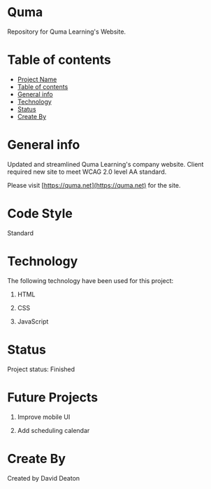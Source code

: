 # Quma

Repository for Quma Learning's Website.

# Table of contents
- [Project Name](#portfolio)
- [Table of contents](#table-of-contents)
- [General info](#general-info)
- [Technology](#technology)
- [Status](#status)
- [Create By](#create-by)

# General info
Updated and streamlined Quma Learning's company website.  Client required new site to meet WCAG 2.0 level AA standard.

Please visit [https://quma.net](https://quma.net) for the site.

# Code Style
Standard

# Technology
The following technology have been used for this project:

1. HTML
   
2. CSS

3. JavaScript

# Status
Project status: Finished

# Future Projects

1. Improve mobile UI
   
2. Add scheduling calendar

# Create By
Created by David Deaton